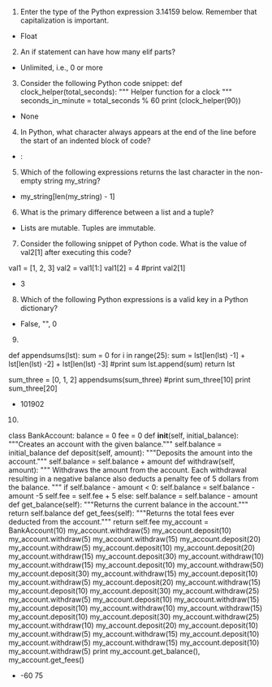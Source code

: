 1. Enter the type of the Python expression 3.14159 below. Remember that capitalization is important.
 - Float

2. An if statement can have how many elif parts?
 - Unlimited, i.e., 0 or more

3. Consider the following Python code snippet:
 def clock_helper(total_seconds):
    """
    Helper function for a clock
    """
    seconds_in_minute = total_seconds % 60
print (clock_helper(90))

- None

4. In Python, what character always appears at the end of the line before the start of an indented block of code?
- :

5. Which of the following expressions returns the last character in the non-empty string my_string?

- my_string[len(my_string) - 1]

6. What is the primary difference between a list and a tuple?
- Lists are mutable. Tuples are immutable.

7. Consider the following snippet of Python code. What is the value of val2[1] after executing this code?

val1 = [1, 2, 3]
val2 = val1[1:]
val1[2]  = 4
#print val2[1]

- 3

8. Which of the following Python expressions is a valid key in a Python dictionary?
- False, "", 0

9. 

def appendsums(lst):
    sum = 0
    for i in range(25):
        sum = lst[len(lst) -1] + lst[len(lst) -2] + lst[len(lst) -3]
        #print sum
        lst.append(sum)
    return lst

sum_three = [0, 1, 2]
appendsums(sum_three)
#print sum_three[10]
print sum_three[20]

- 101902

10. 

class BankAccount:
    balance = 0
    fee = 0
    def __init__(self, initial_balance):
        """Creates an account with the given balance."""
        self.balance = initial_balance
    def deposit(self, amount):
        """Deposits the amount into the account."""
        self.balance = self.balance + amount
    def withdraw(self, amount):
        """
        Withdraws the amount from the account.  Each withdrawal resulting in a
        negative balance also deducts a penalty fee of 5 dollars from the balance.
        """
        if self.balance - amount < 0:
            self.balance = self.balance - amount -5
            self.fee = self.fee + 5
        else:
            self.balance = self.balance - amount
    def get_balance(self):
        """Returns the current balance in the account."""
        return self.balance
    def get_fees(self):
        """Returns the total fees ever deducted from the account."""
        return self.fee
my_account = BankAccount(10)
my_account.withdraw(5)
my_account.deposit(10)
my_account.withdraw(5)
my_account.withdraw(15)
my_account.deposit(20)
my_account.withdraw(5) 
my_account.deposit(10)
my_account.deposit(20)
my_account.withdraw(15)
my_account.deposit(30)
my_account.withdraw(10)
my_account.withdraw(15)
my_account.deposit(10)
my_account.withdraw(50) 
my_account.deposit(30)
my_account.withdraw(15)
my_account.deposit(10)
my_account.withdraw(5) 
my_account.deposit(20)
my_account.withdraw(15)
my_account.deposit(10)
my_account.deposit(30)
my_account.withdraw(25) 
my_account.withdraw(5)
my_account.deposit(10)
my_account.withdraw(15)
my_account.deposit(10)
my_account.withdraw(10) 
my_account.withdraw(15)
my_account.deposit(10)
my_account.deposit(30)
my_account.withdraw(25) 
my_account.withdraw(10)
my_account.deposit(20)
my_account.deposit(10)
my_account.withdraw(5) 
my_account.withdraw(15)
my_account.deposit(10)
my_account.withdraw(5) 
my_account.withdraw(15)
my_account.deposit(10)
my_account.withdraw(5) 
print my_account.get_balance(), my_account.get_fees()

- -60 75

